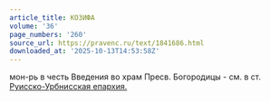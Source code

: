 ```yaml
---
article_title: КОЗИФА
volume: '36'
page_numbers: '260'
source_url: https://pravenc.ru/text/1841686.html
downloaded_at: '2025-10-13T14:53:58Z'
---
```


мон-рь в честь Введения во храм Пресв. Богородицы - см. в ст. [Руисско-Урбнисская епархия.](<https://pravenc.ru/text/Руисско-Урбнисская епархия .html>)
